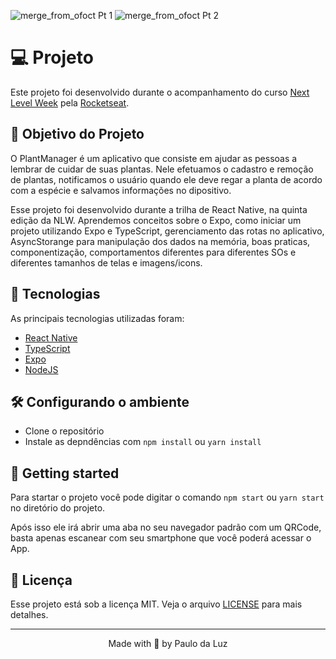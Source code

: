 ![merge_from_ofoct Pt 1](https://user-images.githubusercontent.com/47355769/115974262-df1afb00-a531-11eb-98dc-d5d102d9d4cf.jpg)
![merge_from_ofoct Pt 2](https://user-images.githubusercontent.com/47355769/115974263-e17d5500-a531-11eb-84ac-1d50d765738c.jpg)

# 💻 Projeto
Este projeto foi desenvolvido durante o acompanhamento do curso [Next Level Week](https://nextlevelweek.com/) pela [Rocketseat](https://github.com/Rocketseat).


## 🚧 Objetivo do Projeto
O PlantManager é um aplicativo que consiste em ajudar as pessoas a lembrar de cuidar de suas plantas. Nele efetuamos o cadastro e remoção de plantas, notificamos o usuário quando ele deve regar a planta de acordo com a espécie e salvamos informações no dipositivo.

Esse projeto foi desenvolvido durante a trilha de React Native, na quinta edição da NLW. Aprendemos conceitos sobre o Expo, como iniciar um projeto utilizando Expo e TypeScript, gerenciamento das rotas no aplicativo, AsyncStorange para manipulação dos dados na memória, boas praticas, componentização, comportamentos diferentes para diferentes SOs e diferentes tamanhos de telas e imagens/icons.


## 🧪 Tecnologias
As principais tecnologias utilizadas foram:
- [React Native](https://reactnative.dev/)
- [TypeScript](https://www.typescriptlang.org/)
- [Expo](https://expo.io/)
- [NodeJS](https://nodejs.org/en/)


## 🛠️ Configurando o ambiente
 - Clone o repositório
 - Instale as depndências com `npm install` ou `yarn install`


## 🚀 Getting started
Para startar o projeto você pode digitar o comando `npm start` ou `yarn start` no diretório do projeto.

Após isso ele irá abrir uma aba no seu navegador padrão com um QRCode, basta apenas escanear com seu smartphone que você poderá acessar o App.


## 📜 Licença
Esse projeto está sob a licença MIT. Veja o arquivo [LICENSE](https://github.com/paulodaluz/next-level-week-5-react-native/blob/main/LICENSE) para mais detalhes.

---

<p align="center">Made with 💜 by Paulo da Luz</p>

